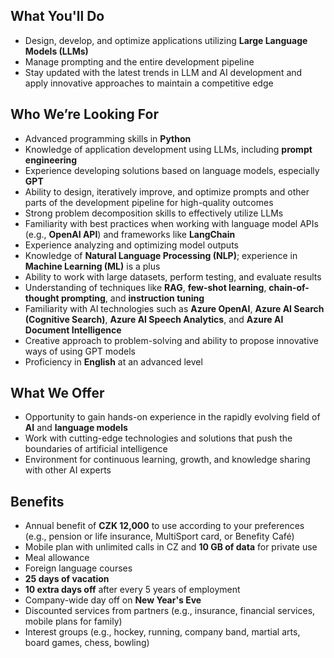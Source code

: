 ## What You'll Do

* Design, develop, and optimize applications utilizing **Large Language Models (LLMs)**
* Manage prompting and the entire development pipeline
* Stay updated with the latest trends in LLM and AI development and apply innovative approaches to maintain a competitive edge

## Who We’re Looking For

* Advanced programming skills in **Python**
* Knowledge of application development using LLMs, including **prompt engineering**
* Experience developing solutions based on language models, especially **GPT**
* Ability to design, iteratively improve, and optimize prompts and other parts of the development pipeline for high-quality outcomes
* Strong problem decomposition skills to effectively utilize LLMs
* Familiarity with best practices when working with language model APIs (e.g., **OpenAI API**) and frameworks like **LangChain**
* Experience analyzing and optimizing model outputs
* Knowledge of **Natural Language Processing (NLP)**; experience in **Machine Learning (ML)** is a plus
* Ability to work with large datasets, perform testing, and evaluate results
* Understanding of techniques like **RAG**, **few-shot learning**, **chain-of-thought prompting**, and **instruction tuning**
* Familiarity with AI technologies such as **Azure OpenAI**, **Azure AI Search (Cognitive Search)**, **Azure AI Speech Analytics**, and **Azure AI Document Intelligence**
* Creative approach to problem-solving and ability to propose innovative ways of using GPT models
* Proficiency in **English** at an advanced level

## What We Offer

* Opportunity to gain hands-on experience in the rapidly evolving field of **AI** and **language models**
* Work with cutting-edge technologies and solutions that push the boundaries of artificial intelligence
* Environment for continuous learning, growth, and knowledge sharing with other AI experts

## Benefits

* Annual benefit of **CZK 12,000** to use according to your preferences (e.g., pension or life insurance, MultiSport card, or Benefity Café)
* Mobile plan with unlimited calls in CZ and **10 GB of data** for private use
* Meal allowance
* Foreign language courses
* **25 days of vacation**
* **10 extra days off** after every 5 years of employment
* Company-wide day off on **New Year's Eve**
* Discounted services from partners (e.g., insurance, financial services, mobile plans for family)
* Interest groups (e.g., hockey, running, company band, martial arts, board games, chess, bowling)
